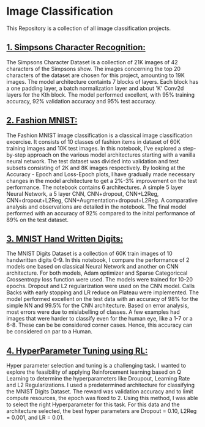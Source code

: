 # Image Classification
 
This Repository is a collection of all image classification projects. 

## [1. Simpsons Character Recognition:](https://github.com/VishnuK11/Image-Classification/tree/main/Simpsons%20Character%20Recognition)
The Simpsons Character Dataset is a collection of 21K images of 42 characters of the Simpsons show. The images concerning the top 20 characters of the dataset are chosen for this project, amounting to 19K images. The model architecture containts 7 blocks of layers. Each block has a one padding layer, a batch normalization layer and about 'K' Conv2d layers for the Kth block. The model performed excellent, with 95% training accuracy, 92% validation accuracy and 95% test accuracy.

## [2. Fashion MNIST:](https://github.com/VishnuK11/Image-Classification/tree/main/Fashion%20MNIST)
The Fashion MNIST image classification is a classical image classification excercise. It consists of 10 classes of fashion items in dataset of 60K training images and 10K test images. In this notebook, I've explored a step-by-step approach on the various model architectures starting with a vanilla neural network. The test dataset was divided into validation and test subsets consisting of 2K and 8K images respectively. By looking at the Accuracy - Epoch and Loss-Epoch plots, I have gradually made necessary changes in the  model architecture to get a 2%-3% improvement on the test performance. The notebook contains 6 architectures. A simple 5 layer Neural Network, a 5 layer CNN, CNN+dropout, CNN+L2Reg, CNN+dropout+L2Reg, CNN+Augmentation+dropout+L2Reg. A comparative analysis and observations are detailed in the notebook. The final model performed with an accuracy of 92% compared to the inital performance of 89% on the test dataset.

## [3. MNIST Hand Written Digits:](https://github.com/VishnuK11/Image-Classification/tree/main/Digits%20MNIST)
The MNIST Digits Dataset is a collection of 60K train images of 10 handwritten digits 0-9. In this notebook, I compare the performance of 2 models one based on classical Neural Network and another on CNN architecture. For both models, Adam optimizer and Sparse Categoriccal Crossentropy loss function were used. The models were trained for 10-20 epochs. Dropout and L2 regularization were used on the CNN model. Calls Backs with early stopping and LR reduce on Plateau were implemented. The model performed excellent on the test data with an accuracy of 98% for the simple NN and 99.5% for the CNN architecture. Based on error analysis, most errors were due to mislabelling of classes. A few examples had images that were harder to classify even for the human eye, like a 1-7 or a 6-8.  These can be be considered corner cases. Hence, this accuracy can be considered on par to a Human.

## [4. HyperParameter Tuning using RL:](https://github.com/VishnuK11/Image-Classification/tree/main/HyperParam%20Tuning%20Using%20RL%20MNIST)
Hyper parameter selection and tuning is a challenging task. I wanted to explore the feasibility of applying Reinforcement learning based on Q Learning to determine the hyperparameters like Droupout, Learning Rate and L2 Regularizations. I used a predetermined architecture for classifying the MNIST Digits Dataset. The reward was validation accuracy and to limit compute resources, the epoch was fixed to 2. Using this method, I was able to select the right Hyperparameter for this task. For this data and the architecture selected, the best hyper parameters are Dropout = 0.10,  L2Reg = 0.001, and LR = 0.01.
